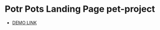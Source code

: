 # Potr Pots Landing Page pet-project
- [DEMO LINK](https://Yevheniya-Deryka.github.io/Potr_Pots_landing_page/)

